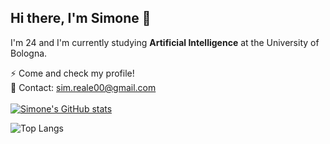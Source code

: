 ## Hi there, I'm Simone 👋
I'm 24 and I'm currently studying **Artificial Intelligence** at the University of Bologna.

⚡ Come and check my profile! <br>
📧 Contact: sim.reale00@gmail.com <br>
<br>
[![Simone's GitHub stats](https://github-readme-stats.vercel.app/api?username=SimReale&show_icons=true&rank_icon=github&include_all_commits=true&theme=transparent)](https://github.com/SimReale/github-readme-stats)

![Top Langs](https://github-readme-stats.vercel.app/api/top-langs/?username=SimReale&layout=compact&theme=transparent)

<!--
**SimReale/SimReale** is a ✨ _special_ ✨ repository because its `README.md` (this file) appears on your GitHub profile.

Here are some ideas to get you started:

- 🔭 I’m currently working on ...
- 🌱 I’m currently learning ...
- 👯 I’m looking to collaborate on ...
- 🤔 I’m looking for help with ...
- 💬 Ask me about ...
- 📫 How to reach me: ...
- 😄 Pronouns: ...
- ⚡ Fun fact: ...
-->
